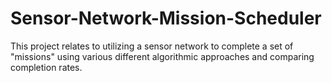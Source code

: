 # Sensor-Network-Mission-Scheduler
This project relates to utilizing a sensor network to complete a set of "missions" using various different algorithmic approaches and comparing completion rates.
